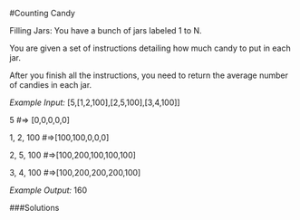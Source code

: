 #Counting Candy

Filling Jars:
You have a bunch of jars labeled 1 to N.

You are given a set of instructions detailing how much candy to put in each jar.

After you finish all the instructions, you need to return the average number of candies in each jar.

*Example Input:* [5,[1,2,100],[2,5,100],[3,4,100]]

5 #=> [0,0,0,0,0]

1, 2, 100 #=>[100,100,0,0,0]

2, 5, 100 #=>[100,200,100,100,100]

3, 4, 100 #=>[100,200,200,200,100]

*Example Output:* 160

###Solutions














